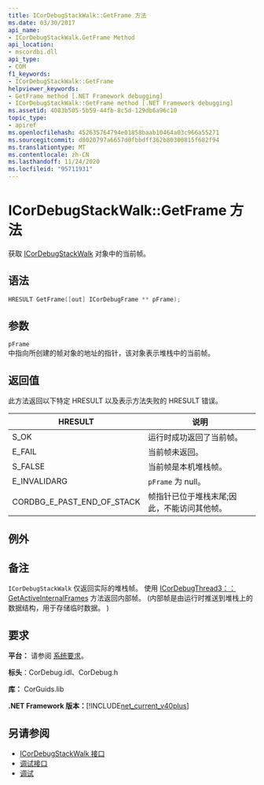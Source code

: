 ```yaml
---
title: ICorDebugStackWalk::GetFrame 方法
ms.date: 03/30/2017
api_name:
- ICorDebugStackWalk.GetFrame Method
api_location:
- mscordbi.dll
api_type:
- COM
f1_keywords:
- ICorDebugStackWalk::GetFrame
helpviewer_keywords:
- GetFrame method [.NET Framework debugging]
- ICorDebugStackWalk::GetFrame method [.NET Framework debugging]
ms.assetid: 4083b505-5b59-44fb-8c5d-129db6a96c10
topic_type:
- apiref
ms.openlocfilehash: 452635764794e01858baab10464a03c966a55271
ms.sourcegitcommit: d8020797a6657d0fbbdff362b80300815f682f94
ms.translationtype: MT
ms.contentlocale: zh-CN
ms.lasthandoff: 11/24/2020
ms.locfileid: "95711931"
---
```

# <a name="icordebugstackwalkgetframe-method"></a>ICorDebugStackWalk::GetFrame 方法

获取 [ICorDebugStackWalk](icordebugstackwalk-interface.md) 对象中的当前帧。  
  
## <a name="syntax"></a>语法  
  
```cpp  
HRESULT GetFrame([out] ICorDebugFrame ** pFrame);  
```  
  
## <a name="parameters"></a>参数  

 `pFrame`  
 中指向所创建的帧对象的地址的指针，该对象表示堆栈中的当前帧。  
  
## <a name="return-value"></a>返回值  

 此方法返回以下特定 HRESULT 以及表示方法失败的 HRESULT 错误。  
  
|HRESULT|说明|  
|-------------|-----------------|  
|S_OK|运行时成功返回了当前帧。|  
|E_FAIL|当前帧未返回。|  
|S_FALSE|当前帧是本机堆栈帧。|  
|E_INVALIDARG|`pFrame` 为 null。|  
|CORDBG_E_PAST_END_OF_STACK|帧指针已位于堆栈末尾;因此，不能访问其他帧。|  
  
## <a name="exceptions"></a>例外  
  
## <a name="remarks"></a>备注  

 `ICorDebugStackWalk` 仅返回实际的堆栈帧。 使用 [ICorDebugThread3：： GetActiveInternalFrames](icordebugthread3-getactiveinternalframes-method.md) 方法返回内部帧。  (内部帧是由运行时推送到堆栈上的数据结构，用于存储临时数据。 )   
  
## <a name="requirements"></a>要求  

 **平台：** 请参阅 [系统要求](../../get-started/system-requirements.md)。  
  
 **标头**：CorDebug.idl、CorDebug.h  
  
 **库：** CorGuids.lib  
  
 **.NET Framework 版本：**[!INCLUDE[net_current_v40plus](../../../../includes/net-current-v40plus-md.md)]  
  
## <a name="see-also"></a>另请参阅

- [ICorDebugStackWalk 接口](icordebugstackwalk-interface.md)
- [调试接口](debugging-interfaces.md)
- [调试](index.md)
